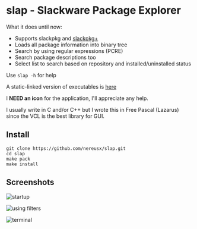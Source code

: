 # slap - Slackware Package Explorer

What it does until now:

* Supports slackpkg and [slackpkg+](http://slakfinder.org/slackpkg+.html)
* Loads all package information into binary tree
* Search by using regular expressions (PCRE)
* Search package descriptions too
* Select list to search based on repository and installed/uninstalled status

Use `slap -h` for help

A static-linked version of executables is [here](https://github.com/nereusx/slap/raw/master/release/binaries.zip)

I **NEED an icon** for the application, I'll appreciate any help.

I usually write in C and/or C++ but I wrote this in Free Pascal (Lazarus) since the VCL is the best library for GUI.

## Install

```
git clone https://github.com/nereusx/slap.git
cd slap
make pack
make install
```

## Screenshots

![startup](https://github.com/nereusx/slap/blob/master/images/lazslap-1.png)

![using filters](https://github.com/nereusx/slap/blob/master/images/lazslap-2.png)

![terminal](https://github.com/nereusx/slap/blob/master/images/slap-1.png)
